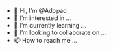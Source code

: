 - 👋 Hi, I’m @Adopad
- 👀 I’m interested in ...
- 🌱 I’m currently learning ...
- 💞️ I’m looking to collaborate on ...
- 📫 How to reach me ...

<!---
Adopad/Adopad is a ✨ special ✨ repository because its `README.md` (this file) appears on your GitHub profile.
You can click the Preview link to take a look at your changes.
--->
